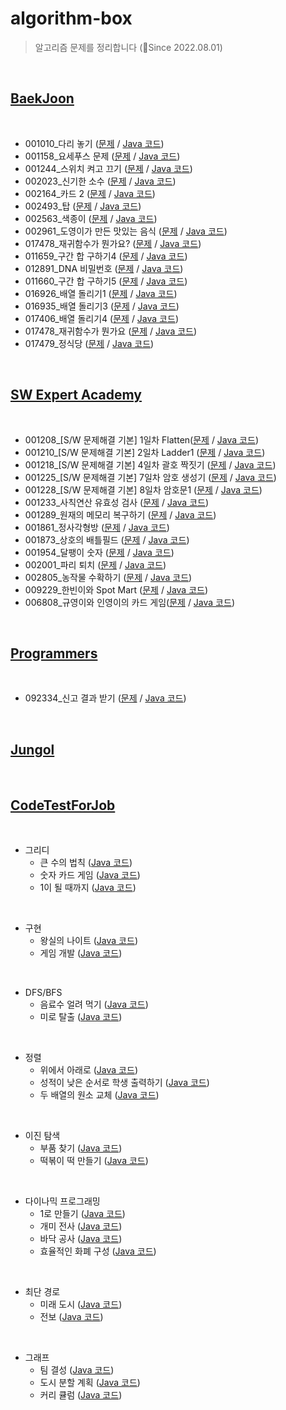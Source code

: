 # algorithm-box
> 알고리즘 문제를 정리합니다 (🚀Since 2022.08.01)

<br>

## [BaekJoon](https://www.acmicpc.net/)
<br>

* 001010_다리 놓기           ([문제](https://www.acmicpc.net/problem/1010) / [Java 코드](/baekjoon/BJ_1010.java)) 
* 001158_요세푸스 문제       ([문제](https://www.acmicpc.net/problem/1158) / [Java 코드](/baekjoon/BJ_1158.java))
* 001244_스위치 켜고 끄기    ([문제](https://www.acmicpc.net/problem/1244) / [Java 코드](/baekjoon/BJ_1244.java))
* 002023_신기한 소수         ([문제](https://www.acmicpc.net/problem/2023) / [Java 코드](/baekjoon/BJ_2023.java)) 
* 002164_카드 2              ([문제](https://www.acmicpc.net/problem/2164) / [Java 코드](/baekjoon/BJ_2164.java)) 
* 002493_탑                  ([문제](https://www.acmicpc.net/problem/2493) / [Java 코드](/baekjoon/BJ_2493.java)) 
* 002563_색종이              ([문제](https://www.acmicpc.net/problem/2563) / [Java 코드](/baekjoon/BJ_2563.java))  
* 002961_도영이가 만든 맛있는 음식 ([문제](https://www.acmicpc.net/problem/2961) / [Java 코드](/baekjoon/BJ_2961.java)) 
* 017478_재귀함수가 뭔가요?  ([문제](https://www.acmicpc.net/problem/17478) / [Java 코드](/baekjoon/BJ_17478.java))
* 011659_구간 합 구하기4     ([문제](https://www.acmicpc.net/problem/11659) / [Java 코드](/baekjoon/BJ_11659.java)) 
* 012891_DNA 비밀번호        ([문제](https://www.acmicpc.net/problem/12891) / [Java 코드](/baekjoon/BJ_12891.java))
* 011660_구간 합 구하기5     ([문제](https://www.acmicpc.net/problem/11660) / [Java 코드](/baekjoon/BJ_11660.java)) 
* 016926_배열 돌리기1         ([문제](https://www.acmicpc.net/problem/16926) / [Java 코드](/baekjoon/BJ_16926.java))
* 016935_배열 돌리기3         ([문제](https://www.acmicpc.net/problem/16935) / [Java 코드](/baekjoon/BJ_16935.java))   
* 017406_배열 돌리기4         ([문제](https://www.acmicpc.net/problem/17406) / [Java 코드](/baekjoon/BJ_17406.java))
* 017478_재귀함수가 뭔가요   ([문제](https://www.acmicpc.net/problem/17478) / [Java 코드](/baekjoon/BJ_17478.java)) 
* 017479_정식당             ([문제](https://www.acmicpc.net/problem/17479) / [Java 코드](/baekjoon/BJ_17479.java))


<br>

## [SW Expert Academy](https://swexpertacademy.com/main/main.do)
<br>

* 001208_[S/W 문제해결 기본] 1일차 Flatten([문제](https://swexpertacademy.com/main/code/problem/problemDetail.do?contestProbId=AV139KOaABgCFAYh) / [Java 코드](/swacademy/D3_1208.java))
* 001210_[S/W 문제해결 기본] 2일차 Ladder1 ([문제](https://swexpertacademy.com/main/code/problem/problemDetail.do?contestProbId=AV14ABYKADACFAYh) / [Java 코드](/swacademy/D4_1210.java))
* 001218_[S/W 문제해결 기본] 4일차 괄호 짝짓기 ([문제](https://swexpertacademy.com/main/code/problem/problemDetail.do?contestProbId=AV14eWb6AAkCFAYD) / [Java 코드](/swacademy/D4_1218.java))  
* 001225_[S/W 문제해결 기본] 7일차 암호 생성기 ([문제](https://swexpertacademy.com/main/solvingProblem/solvingProblem.do) / [Java 코드](/swacademy/D3_1225.java))
* 001228_[S/W 문제해결 기본] 8일차 암호문1 ([문제](https://swexpertacademy.com/main/code/problem/problemDetail.do?contestProbId=AV14w-rKAHACFAYD) / [Java 코드](/swacademy/D3_1228.java))   
* 001233_사칙연산 유효성 검사 ([문제](https://swexpertacademy.com/main/code/problem/problemDetail.do?contestProbId=AV141176AIwCFAYD) / [Java 코드](/swacademy/D4_1233.java)) 
* 001289_원재의 메모리 복구하기 ([문제](https://swexpertacademy.com/main/code/problem/problemDetail.do?contestProbId=AV19AcoKI9sCFAZN) / [Java 코드](/swacademy/D3_1289.java))
* 001861_정사각형방 ([문제](https://swexpertacademy.com/main/code/problem/problemDetail.do?contestProbId=AV5LtJYKDzsDFAXc) / [Java 코드](/swacademy/D4_1861.java)) 
* 001873_상호의 배틀필드 ([문제](https://swexpertacademy.com/main/code/problem/problemDetail.do?contestProbId=AV5LyE7KD2ADFAXc) / [Java 코드](/swacademy/D3_1873.java))
* 001954_달팽이 숫자 ([문제](https://swexpertacademy.com/main/code/problem/problemDetail.do?contestProbId=AV5PobmqAPoDFAUq) / [Java 코드](/swacademy/D2_1954.java))
* 002001_파리 퇴치 ([문제](https://swexpertacademy.com/main/code/problem/problemDetail.do?contestProbId=AV5PzOCKAigDFAUq) / [Java 코드](/swacademy/D2_2001.java)) 
* 002805_농작물 수확하기 ([문제](https://swexpertacademy.com/main/code/problem/problemDetail.do?contestProbId=AV7GLXqKAWYDFAXB) / [Java 코드](/swacademy/D3_2805.java))
* 009229_한빈이와 Spot Mart ([문제](https://swexpertacademy.com/main/code/problem/problemDetail.do?contestProbId=AW8Wj7cqbY0DFAXN) / [Java 코드](/swacademy/D3_9229.java))  
* 006808_규영이와 인영이의 카드 게임([문제](https://swexpertacademy.com/main/code/problem/problemDetail.do?contestProbId=AWgv9va6HnkDFAW0) / [Java 코드](/swacademy/D3_6808.java))

<br>


## [Programmers](https://school.programmers.co.kr/learn/challenges)
<br>

* 092334_신고 결과 받기 ([문제](https://school.programmers.co.kr/learn/courses/30/lessons/92334) / [Java 코드](/programmers/PG_92334.java))

<br>


## [Jungol](http://www.jungol.co.kr/)
<br>


## [CodeTestForJob](https://github.com/ndb796/python-for-coding-test)
<br>

* 그리디
  * 큰 수의 법칙       ([Java 코드](/codetestforjob/BigNumberRule.java))
  * 숫자 카드 게임     ([Java 코드](/codetestforjob/NumberCardGame.java))
  * 1이 될 때까지      ([Java 코드](/codetestforjob/UntilOne.java))
  
<br>
  
* 구현
  * 왕실의 나이트      ([Java 코드](/codetestforjob/KnightOfKingdom.java))
  * 게임 개발          ([Java 코드](/codetestforjob/DevelopGame.java))
  
<br>
  
* DFS/BFS
  * 음료수 얼려 먹기    ([Java 코드](/codetestforjob/IceBeverage.java))
  * 미로 탈출           ([Java 코드](/codetestforjob/EscapeMaze.java))
    
<br>
  
* 정렬
  * 위에서 아래로                        ([Java 코드](/codetestforjob/UpToDown.java))
  * 성적이 낮은 순서로 학생 출력하기      ([Java 코드](/codetestforjob/TestScore.java))
  * 두 배열의 원소 교체                  ([Java 코드](/codetestforjob/ChangeElement.java))
    
<br>
  
* 이진 탐색
  * 부품 찾기                           ([Java 코드](/codetestforjob/ChangePart.java))
  * 떡볶이 떡 만들기                    ([Java 코드](/codetestforjob/RiceCake.java))
    
<br>
  
* 다이나믹 프로그래밍
  * 1로 만들기                          ([Java 코드](/codetestforjob/MakeOne.java))
  * 개미 전사                           ([Java 코드](/codetestforjob/AntWarrior.java))
  * 바닥 공사                           ([Java 코드](/codetestforjob/ConstructFloor.java))
  * 효율적인 화폐 구성                  ([Java 코드](/codetestforjob/MonetaryComposition.java))  
    
<br>
  
* 최단 경로
  * 미래 도시                           ([Java 코드](/codetestforjob/FutureCity.java))
  * 전보                                ([Java 코드](/codetestforjob/Telegram.java))
    
<br>
  
* 그래프
  * 팀 결성                                ([Java 코드](/codetestforjob/TeamFormation.java))
  * 도시 분할 계획                         ([Java 코드](/codetestforjob/CityDIvisionPlan.java))
  * 커리 큘럼                              ([Java 코드](/codetestforjob/Curriculum.java))
    
<br>

  
  
  

